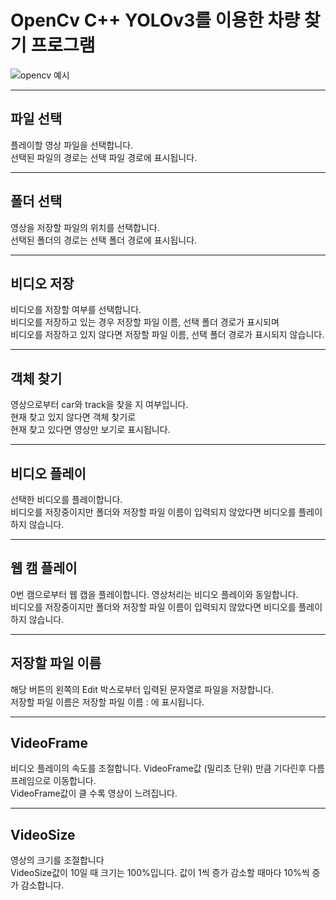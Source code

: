 <h1>OpenCv C++ YOLOv3를 이용한 차량 찾기 프로그램 </h1>

![opencv 예시](https://github.com/kjejhk37/OpenCvProject_Vehicle/assets/118964808/25aed651-3b57-4ca1-8354-9219632d837e)

<hr/>

<h2>파일 선택</h2>

플레이할 영상 파일을 선택합니다.
<br/>
선택된 파일의 경로는 선택 파일 경로에 표시됩니다.

<hr/>

<h2>폴더 선택</h2>

영상을 저장할 파일의 위치를 선택합니다.
<br/>
선택된 폴더의 경로는 선택 폴더 경로에 표시됩니다.

<hr/>

<h2>비디오 저장 </h2>

비디오를 저장할 여부를 선택합니다.
<br/>
비디오를 저장하고 있는 경우 저장할 파일 이름, 선택 폴더 경로가 표시되며
<br/>
비디오를 저장하고 있지 않다면 저장할 파일 이름, 선택 폴더 경로가 표시되지 않습니다.

<hr/>

<h2>객체 찾기</h2>

영상으로부터 car와 track을 찾을 지 여부입니다.
<br/>
현재 찾고 있지 않다면 객체 찾기로 
<br/>
현재 찾고 있다면 영상만 보기로 표시됩니다.

<hr/>

<h2>비디오 플레이</h2>

선택한 비디오를 플레이합니다.
<br/>
비디오를 저장중이지만 폴더와 저장할 파일 이름이 입력되지 않았다면 비디오를 플레이하지 않습니다.

<hr/>

<h2>웹 캠 플레이</h2>

0번 캠으로부터 웹 캡을 플레이합니다. 영상처리는 비디오 플레이와 동일합니다.
<br/>
비디오를 저장중이지만 폴더와 저장할 파일 이름이 입력되지 않았다면 비디오를 플레이하지 않습니다.

<hr/>

<h2>저장할 파일 이름</h2>

해당 버튼의 왼쪽의 Edit 박스로부터 입력된 문자열로 파일을 저장합니다.
<br/>
저장할 파일 이름은 저장할 파일 이름 : 에 표시됩니다.

<hr/>

<h2>VideoFrame</h2>

비디오 플레이의 속도를 조절합니다. VideoFrame값 (밀리초 단위) 만큼 기다린후 다름 프레임으로 이동합니다.
<br/>
VideoFrame값이 클 수록 영상이 느려집니다.

<hr/>

<h2>VideoSize</h2>

영상의 크기를 조절합니다
<br/>
VideoSize값이 10일 때 크기는 100%입니다. 값이 1씩 증가 감소할 때마다 10%씩 증가 감소합니다.


